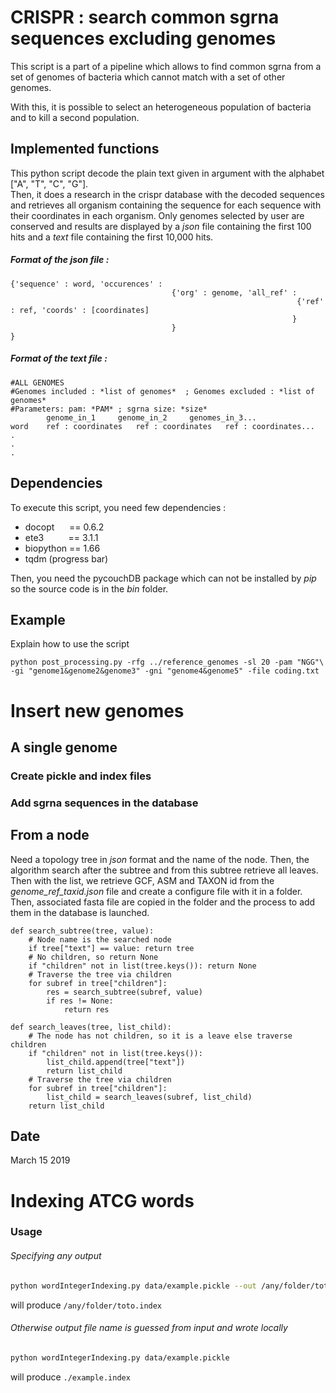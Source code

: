 # CRISPR : search common sgrna sequences excluding genomes
This script is a part of a pipeline which allows to find common sgrna from a set of genomes of bacteria which cannot match with a set of other genomes.

With this, it is possible to select an heterogeneous population of bacteria and to kill a second population.

## Implemented functions
This python script decode the plain text given in argument with the alphabet ["A", "T", "C", "G"].<br>
Then, it does a research in the crispr database with the decoded sequences and retrieves all organism containing the sequence for each sequence with their coordinates in each organism. Only genomes selected by user are conserved and results are displayed by a *json* file containing the first 100 hits and a *text* file containing the first 10,000 hits.

##### Format of the *json* file :
```
{'sequence' : word, 'occurences' :
                                    {'org' : genome, 'all_ref' :
                                                                {'ref' : ref, 'coords' : [coordinates]
                                                               }
                                    }
}
```

##### Format of the *text* file :
```
#ALL GENOMES
#Genomes included : *list of genomes*  ; Genomes excluded : *list of genomes*
#Parameters: pam: *PAM* ; sgrna size: *size*
        genome_in_1     genome_in_2     genomes_in_3...
word    ref : coordinates   ref : coordinates   ref : coordinates...
.
.
.
```


## Dependencies
To execute this script, you need few dependencies :
* docopt&nbsp;&nbsp;&nbsp;&nbsp;&nbsp;&nbsp;== 0.6.2
* ete3&nbsp;&nbsp;&nbsp;&nbsp;&nbsp;&nbsp;&nbsp;&nbsp;&nbsp;&nbsp;== 3.1.1
* biopython == 1.66
* tqdm (progress bar)

Then, you need the pycouchDB package which can not be installed by *pip* so the source code is in the *bin* folder.

## Example
Explain how to use the script
```
python post_processing.py -rfg ../reference_genomes -sl 20 -pam "NGG"\
-gi "genome1&genome2&genome3" -gni "genome4&genome5" -file coding.txt
```

# Insert new genomes

## A single genome
### Create pickle and index files

### Add sgrna sequences in the database


## From a node
Need a topology tree in *json* format and the name of the node. Then, the algorithm search after the subtree and from this subtree retrieve all leaves.
Then with the list, we retrieve GCF, ASM and TAXON id from the *genome_ref_taxid.json* file and create a configure file with it in a folder. Then, associated fasta file are copied in the folder and the process to add them in the database is launched.

```
def search_subtree(tree, value):
    # Node name is the searched node
    if tree["text"] == value: return tree
    # No children, so return None
    if "children" not in list(tree.keys()): return None
    # Traverse the tree via children
    for subref in tree["children"]:
        res = search_subtree(subref, value)
        if res != None:
            return res

def search_leaves(tree, list_child):
    # The node has not children, so it is a leave else traverse children
    if "children" not in list(tree.keys()):
        list_child.append(tree["text"])
        return list_child
    # Traverse the tree via children
    for subref in tree["children"]:
        list_child = search_leaves(subref, list_child)
    return list_child
```

## Date
March 15 2019
# Indexing ATCG words

### Usage

###### Specifying any output

```sh
python wordIntegerIndexing.py data/example.pickle --out /any/folder/toto.index
```

will produce `/any/folder/toto.index`

###### Otherwise output file name is guessed from input and wrote locally

```sh
python wordIntegerIndexing.py data/example.pickle
```

will produce `./example.index`
